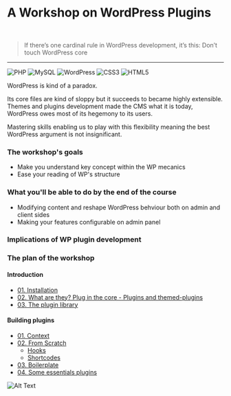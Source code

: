 #  A Workshop on WordPress Plugins 

</br>

> If there’s one cardinal rule in WordPress development, it’s this: Don’t touch WordPress core

<hr />

![PHP](https://img.shields.io/badge/php-%23777BB4.svg?style=for-the-badge&logo=php&logoColor=white) ![MySQL](https://img.shields.io/badge/mysql-%2300f.svg?style=for-the-badge&logo=mysql&logoColor=white) ![WordPress](https://img.shields.io/badge/WordPress-%23117AC9.svg?style=for-the-badge&logo=WordPress&logoColor=white) ![CSS3](https://img.shields.io/badge/css3-%231572B6.svg?style=for-the-badge&logo=css3&logoColor=white) ![HTML5](https://img.shields.io/badge/html5-%23E34F26.svg?style=for-the-badge&logo=html5&logoColor=white)

WordPress is kind of a paradox. 

Its core files are kind of sloppy but it succeeds to became highly extensible. Themes and plugins development made the CMS what it is today, WordPress owes most of its hegemony to its users. 

Mastering skills enabling us to play with this flexibility meaning the best WordPress argument is not insignificant.

### The workshop's goals
* Make you understand key concept within the WP mecanics
* Ease your reading of WP's structure 

### What you'll be able to do by the end of the course 
* Modifying content and reshape WordPress behviour both on admin and client sides
* Making your features configurable on admin panel

### Implications of WP plugin development


### The plan of the workshop
#### Introduction
- [01. Installation](/)
- [02. What are they? Plug in the core - Plugins and themed-plugins](/)
- [03. The plugin library](/)

#### Building plugins
- [01. Context](/)
- [02. From Scratch](/)
	- [Hooks](./content/hooks)
	- [Shortcodes](./content/shortcodes)
- [03. Boilerplate](https://wppb.me/)
- [04. Some essentials plugins](https://wppb.me/)

![Alt Text](https://c.tenor.com/enoxxJtm0yMAAAAC/neo-plugging-to-matrix.gif)
